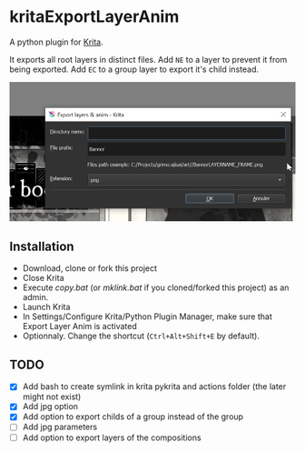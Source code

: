 # kritaExportLayerAnim

A python plugin for [Krita](https://krita.org/).

It exports all root layers in distinct files.
Add `NE` to a layer to prevent it from being exported.
Add `EC` to a group layer to export it's child instead.

![Screenshot](screen.jpg)

## Installation

- Download, clone or fork this project
- Close Krita
- Execute *copy.bat* (or *mklink.bat* if you cloned/forked this project) as an admin.
- Launch Krita 
- In Settings/Configure Krita/Python Plugin Manager, make sure that Export Layer Anim is activated
- Optionnaly. Change the shortcut (`Ctrl+Alt+Shift+E` by default).

## TODO
- [x] Add bash to create symlink in krita pykrita and actions folder (the later might not exist)
- [x] Add jpg option
- [x] Add option to export childs of a group instead of the group
- [ ] Add jpg parameters 
- [ ] Add option to export layers of the compositions